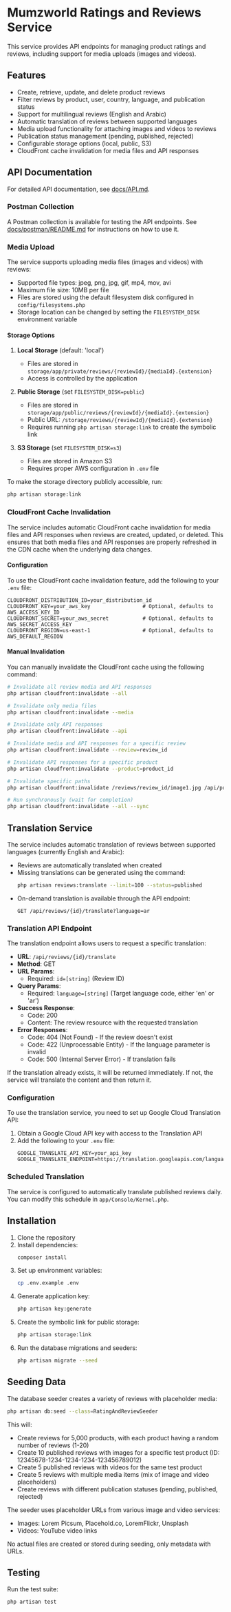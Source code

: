 # Mumzworld Ratings and Reviews Service

This service provides API endpoints for managing product ratings and reviews, including support for media uploads (images and videos).

## Features

- Create, retrieve, update, and delete product reviews
- Filter reviews by product, user, country, language, and publication status
- Support for multilingual reviews (English and Arabic)
- Automatic translation of reviews between supported languages
- Media upload functionality for attaching images and videos to reviews
- Publication status management (pending, published, rejected)
- Configurable storage options (local, public, S3)
- CloudFront cache invalidation for media files and API responses

## API Documentation

For detailed API documentation, see [docs/API.md](docs/API.md).

### Postman Collection

A Postman collection is available for testing the API endpoints. See [docs/postman/README.md](docs/postman/README.md) for instructions on how to use it.

### Media Upload

The service supports uploading media files (images and videos) with reviews:

- Supported file types: jpeg, png, jpg, gif, mp4, mov, avi
- Maximum file size: 10MB per file
- Files are stored using the default filesystem disk configured in `config/filesystems.php`
- Storage location can be changed by setting the `FILESYSTEM_DISK` environment variable

#### Storage Options

1. **Local Storage** (default: 'local')
   - Files are stored in `storage/app/private/reviews/{reviewId}/{mediaId}.{extension}`
   - Access is controlled by the application

2. **Public Storage** (set `FILESYSTEM_DISK=public`)
   - Files are stored in `storage/app/public/reviews/{reviewId}/{mediaId}.{extension}`
   - Public URL: `/storage/reviews/{reviewId}/{mediaId}.{extension}`
   - Requires running `php artisan storage:link` to create the symbolic link

3. **S3 Storage** (set `FILESYSTEM_DISK=s3`)
   - Files are stored in Amazon S3
   - Requires proper AWS configuration in `.env` file

To make the storage directory publicly accessible, run:

```bash
php artisan storage:link
```

### CloudFront Cache Invalidation

The service includes automatic CloudFront cache invalidation for media files and API responses when reviews are created, updated, or deleted. This ensures that both media files and API responses are properly refreshed in the CDN cache when the underlying data changes.

#### Configuration

To use the CloudFront cache invalidation feature, add the following to your `.env` file:

```
CLOUDFRONT_DISTRIBUTION_ID=your_distribution_id
CLOUDFRONT_KEY=your_aws_key                 # Optional, defaults to AWS_ACCESS_KEY_ID
CLOUDFRONT_SECRET=your_aws_secret           # Optional, defaults to AWS_SECRET_ACCESS_KEY
CLOUDFRONT_REGION=us-east-1                 # Optional, defaults to AWS_DEFAULT_REGION
```

#### Manual Invalidation

You can manually invalidate the CloudFront cache using the following command:

```bash
# Invalidate all review media and API responses
php artisan cloudfront:invalidate --all

# Invalidate only media files
php artisan cloudfront:invalidate --media

# Invalidate only API responses
php artisan cloudfront:invalidate --api

# Invalidate media and API responses for a specific review
php artisan cloudfront:invalidate --review=review_id

# Invalidate API responses for a specific product
php artisan cloudfront:invalidate --product=product_id

# Invalidate specific paths
php artisan cloudfront:invalidate /reviews/review_id/image1.jpg /api/products/product_id/reviews

# Run synchronously (wait for completion)
php artisan cloudfront:invalidate --all --sync
```

## Translation Service

The service includes automatic translation of reviews between supported languages (currently English and Arabic):

- Reviews are automatically translated when created
- Missing translations can be generated using the command:
  ```bash
  php artisan reviews:translate --limit=100 --status=published
  ```
- On-demand translation is available through the API endpoint:
  ```
  GET /api/reviews/{id}/translate?language=ar
  ```

### Translation API Endpoint

The translation endpoint allows users to request a specific translation:

- **URL**: `/api/reviews/{id}/translate`
- **Method**: GET
- **URL Params**: 
  - Required: `id=[string]` (Review ID)
- **Query Params**:
  - Required: `language=[string]` (Target language code, either 'en' or 'ar')
- **Success Response**:
  - Code: 200
  - Content: The review resource with the requested translation
- **Error Responses**:
  - Code: 404 (Not Found) - If the review doesn't exist
  - Code: 422 (Unprocessable Entity) - If the language parameter is invalid
  - Code: 500 (Internal Server Error) - If translation fails

If the translation already exists, it will be returned immediately. If not, the service will translate the content and then return it.

### Configuration

To use the translation service, you need to set up Google Cloud Translation API:

1. Obtain a Google Cloud API key with access to the Translation API
2. Add the following to your `.env` file:
   ```
   GOOGLE_TRANSLATE_API_KEY=your_api_key
   GOOGLE_TRANSLATE_ENDPOINT=https://translation.googleapis.com/language/translate/v2
   ```

### Scheduled Translation

The service is configured to automatically translate published reviews daily. You can modify this schedule in `app/Console/Kernel.php`.

## Installation

1. Clone the repository
2. Install dependencies:
   ```bash
   composer install
   ```
3. Set up environment variables:
   ```bash
   cp .env.example .env
   ```
4. Generate application key:
   ```bash
   php artisan key:generate
   ```
5. Create the symbolic link for public storage:
   ```bash
   php artisan storage:link
   ```
6. Run the database migrations and seeders:
   ```bash
   php artisan migrate --seed
   ```

## Seeding Data

The database seeder creates a variety of reviews with placeholder media:

```bash
php artisan db:seed --class=RatingAndReviewSeeder
```

This will:
- Create reviews for 5,000 products, with each product having a random number of reviews (1-20)
- Create 10 published reviews with images for a specific test product (ID: 12345678-1234-1234-1234-123456789012)
- Create 5 published reviews with videos for the same test product
- Create 5 reviews with multiple media items (mix of image and video placeholders)
- Create reviews with different publication statuses (pending, published, rejected)

The seeder uses placeholder URLs from various image and video services:
- Images: Lorem Picsum, Placehold.co, LoremFlickr, Unsplash
- Videos: YouTube video links

No actual files are created or stored during seeding, only metadata with URLs.

## Testing

Run the test suite:

```bash
php artisan test
```
